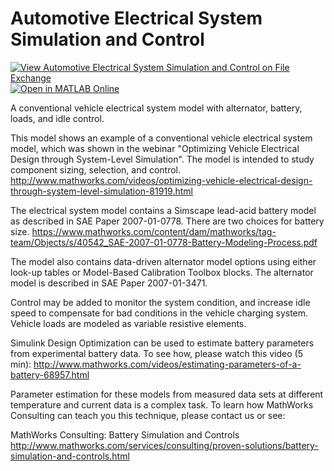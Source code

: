 # Automotive Electrical System Simulation and Control

[![View Automotive Electrical System Simulation and Control on File Exchange](https://www.mathworks.com/matlabcentral/images/matlab-file-exchange.svg)](https://www.mathworks.com/matlabcentral/fileexchange/25674-automotive-electrical-system-simulation-and-control)
[![Open in MATLAB Online](https://www.mathworks.com/images/responsive/global/open-in-matlab-online.svg)](https://matlab.mathworks.com/open/github/v1?repo=mathworks/automotive-electrical-system&file=ssc_battery_management_R2019b.slx)

A conventional vehicle electrical system model with alternator, battery, loads, and idle control.

This model shows an example of a conventional vehicle electrical system model, which was shown in the webinar "Optimizing Vehicle Electrical Design through System-Level Simulation". The model is intended to study component sizing, selection, and control. 
 http://www.mathworks.com/videos/optimizing-vehicle-electrical-design-through-system-level-simulation-81919.html

The electrical system model contains a Simscape lead-acid battery model as described in SAE Paper 2007-01-0778. There are two choices for battery size. 
https://www.mathworks.com/content/dam/mathworks/tag-team/Objects/s/40542_SAE-2007-01-0778-Battery-Modeling-Process.pdf 

The model also contains data-driven alternator model options using either look-up tables or Model-Based Calibration Toolbox blocks. The alternator model is described in SAE Paper 2007-01-3471.

Control may be added to monitor the system condition, and increase idle speed to compensate for bad conditions in the vehicle charging system.
Vehicle loads are modeled as variable resistive elements.

Simulink Design Optimization can be used to estimate battery parameters from experimental battery data. To see how, please watch this video (5 min):
http://www.mathworks.com/videos/estimating-parameters-of-a-battery-68957.html

Parameter estimation for these models from measured data sets at different temperature and current data is a complex task. To learn how MathWorks Consulting can teach you this technique, please contact us or see:

MathWorks Consulting: Battery Simulation and Controls
http://www.mathworks.com/services/consulting/proven-solutions/battery-simulation-and-controls.html
